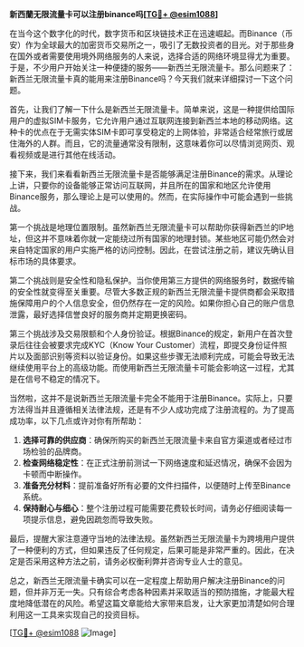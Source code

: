 **新西蘭无限流量卡可以注册binance吗[[TG💪+ @esim1088](https://t.me/s/esim1088)]**

在当今这个数字化的时代，数字货币和区块链技术正在迅速崛起。而Binance（币安）作为全球最大的加密货币交易所之一，吸引了无数投资者的目光。对于那些身在国外或者需要使用境外网络服务的人来说，选择合适的网络环境显得尤为重要。于是，不少用户开始关注一种便捷的服务——新西兰无限流量卡。那么问题来了：新西兰无限流量卡真的能用来注册Binance吗？今天我们就来详细探讨一下这个问题。

首先，让我们了解一下什么是新西兰无限流量卡。简单来说，这是一种提供给国际用户的虚拟SIM卡服务，它允许用户通过互联网连接到新西兰本地的移动网络。这种卡的优点在于无需实体SIM卡即可享受稳定的上网体验，非常适合经常旅行或居住海外的人群。而且，它的流量通常没有限制，这意味着你可以尽情浏览网页、观看视频或是进行其他在线活动。

接下来，我们来看看新西兰无限流量卡是否能够满足注册Binance的需求。从理论上讲，只要你的设备能够正常访问互联网，并且所在的国家和地区允许使用Binance服务，那么理论上是可以使用的。然而，在实际操作中可能会遇到一些挑战。

第一个挑战是地理位置限制。虽然新西兰无限流量卡可以帮助你获得新西兰的IP地址，但这并不意味着你就一定能绕过所有国家的地理封锁。某些地区可能仍然会对来自特定国家的用户实施严格的访问控制。因此，在尝试注册之前，建议先确认目标市场的具体要求。

第二个挑战则是安全性和隐私保护。当你使用第三方提供的网络服务时，数据传输的安全性就变得至关重要。尽管大多数正规的新西兰无限流量卡提供商都会采取措施保障用户的个人信息安全，但仍然存在一定的风险。如果你担心自己的账户信息泄露，最好选择信誉良好的服务商并定期更换密码。

第三个挑战涉及交易限额和个人身份验证。根据Binance的规定，新用户在首次登录后往往会被要求完成KYC（Know Your Customer）流程，即提交身份证件照片以及面部识别等资料以验证身份。如果这些步骤无法顺利完成，可能会导致无法继续使用平台上的高级功能。而使用新西兰无限流量卡可能会影响这一过程，尤其是在信号不稳定的情况下。

当然啦，这并不是说新西兰无限流量卡完全不能用于注册Binance。实际上，只要方法得当并且遵循相关法律法规，还是有不少人成功完成了注册流程的。为了提高成功率，以下几点或许对你有所帮助：

1. **选择可靠的供应商**：确保所购买的新西兰无限流量卡来自官方渠道或者经过市场检验的品牌商。
2. **检查网络稳定性**：在正式注册前测试一下网络速度和延迟情况，确保不会因为卡顿而中断操作。
3. **准备充分材料**：提前准备好所有必要的文件扫描件，以便随时上传至Binance系统。
4. **保持耐心与细心**：整个注册过程可能需要花费较长时间，请务必仔细阅读每一项提示信息，避免因疏忽而导致失败。

最后，提醒大家注意遵守当地的法律法规。虽然新西兰无限流量卡为跨境用户提供了一种便利的方式，但如果违反了任何规定，后果可能是非常严重的。因此，在决定是否采用这种方法之前，请务必权衡利弊并咨询专业人士的意见。

总之，新西兰无限流量卡确实可以在一定程度上帮助用户解决注册Binance的问题，但并非万无一失。只有综合考虑各种因素并采取适当的预防措施，才能最大程度地降低潜在的风险。希望这篇文章能给大家带来启发，让大家更加清楚如何合理利用这一工具来实现自己的投资目标。

[[TG💪+ @esim1088](https://t.me/s/esim1088) ![Image](https://i.postimg.cc/4NQfJmqS/Snipaste-2025-05-13-00-14-12.png)]